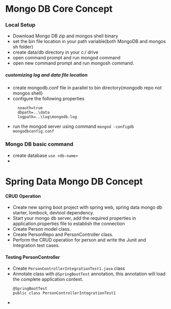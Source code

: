 # Mongo DB Core Concept
### Local Setup
- Download Mongo DB zip and mongos shell binary
- set the bin file location in your path variable(both MongoDB and mongos sh folder)
- create data/db directory in your c:/ drive
- open command prompt and run mongod command
- open new command prompt and run mongosh command.
##### customizing log and data file location
- create mongodb.conf file in parallel to bin directory(mongodb repo not mongos shell)
- configure the following properties
  ```
    noauth=true
    dbpath=..\data
    logpath=..\log\mongodb.log
  ```
- run the mongod server using command ```mongod -configdb mongodbconfig.conf```

### Mongo DB basic command

- create database ```use <db-name>```
- 

# Spring Data Mongo DB Concept

#### CRUD Operation
- Create new spring boot project with spring web, spring data mongo db starter, lombock, devtool dependency.
- Start your mongo db server, add the required properties in application.properties file to establish the connection
- Create Person model class. 
- Create PersonRepo and PersonController class.
- Perform the CRUD operation for person and write the Junit and Integration test cases.

#### Testing PersonController
- Create ```PersonControllerIntegrationTest1.java``` class
- Annotate class with ```@SpringBootTest``` annotation, this annotation will load the complete application context.
  ```
  @SpringBootTest
  public class PersonControllerIntegrationTest1 
  ```
- 
